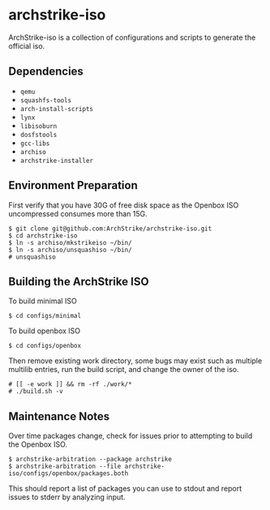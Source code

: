 archstrike-iso
===============
ArchStrike-iso is a collection of configurations and scripts to generate the official iso.    

Dependencies
------------
 * `qemu`
 * `squashfs-tools`
 * `arch-install-scripts`
 * `lynx`
 * `libisoburn`
 * `dosfstools`
 * `gcc-libs`
 * `archiso`
 * `archstrike-installer`

Environment Preparation
-----------------------
First verify that you have 30G of free disk space as the Openbox ISO uncompressed consumes more than 15G.
```shell
$ git clone git@github.com:ArchStrike/archstrike-iso.git
$ cd archstrike-iso
$ ln -s archiso/mkstrikeiso ~/bin/
$ ln -s archiso/unsquashiso ~/bin/
# unsquashiso
```

Building the ArchStrike ISO
---------------------------
To build minimal ISO
```shell
$ cd configs/minimal
```
To build openbox ISO
```shell
$ cd configs/openbox
```
Then remove existing work directory, some bugs may exist such as multiple multilib entries,
run the build script, and change the owner of the iso.
```
# [[ -e work ]] && rm -rf ./work/*
# ./build.sh -v
```

Maintenance Notes
-----------------
Over time packages change, check for issues prior to attempting to build the Openbox ISO.
```
$ archstrike-arbitration --package archstrike
$ archstrike-arbitration --file archstrike-iso/configs/openbox/packages.both
```
This should report a list of packages you can use to stdout and report issues to stderr by analyzing input.
